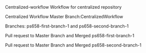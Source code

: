 Centralized-workflow
Workflow for centralized repository

Centralized Workflow Master Branch:CentralizedWorkflow

Branches: ps658-first-branch-1 and ps658-second-branch-1

Pull request to Master Branch and Merged ps658-first-branch-1

Pull request to Master Branch and Merged ps658-second-branch-1
